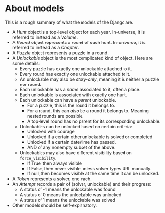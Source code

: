 # About models

This is a rough summary of what the models of the Django are.

- A _Hunt_ object is a top-level object for each year.
	In-universe, it is referred to instead as a *Volume*.
- A _Round_ object represents a round of each hunt.
	In-universe, it is referred to instead as a *Chapter*.
- A _Puzzle_ object represents a puzzle in a round.
- A _Unlockable_ object is the most complicated kind of object.
	Here are some details:
	- Every puzzle has exactly one unlockable attached to it.
	- Every round has exactly one unlockable attached to it.
	- An unlockable may also be *story-only*, meaning it is neither a puzzle nor round.
	- Each unlockable has a *name* associated to it, often a place.
	- Each unlockable is associated with exactly one hunt.
	- Each unlockable can have a *parent* unlockable.
		- For a puzzle, this is the round it belongs to.
		- For a round, this can *also* be a round it belongs to. Meaning nested
			rounds are possible.
		- A top-level round has no parent for its corresponding unlockable.
	- Unlockables can be unlocked based on certain criteria:
		- Unlocked with courage
		- Unlocked if a certain other unlockable is solved or completed
		- Unlocked if a certain date/time has passed.
		- AND of any nonempty subset of the above.
	- Unlockables may also have different visibility based on `force_visibility`.
		- If True, then always visible.
		- If False, then never visible unless solver types URL manually.
		- If null, then becomes visible at the same time it can be unlocked.
- A _Token_ represents a solver, one each.
- An _Attempt_ records a pair of (solver, unlockable) and their progress:
	- A status of -1 means the unlockable was found
	- A status of 0 means the unlockable was unlocked
	- A status of 1 means the unlockable was solved
- Other models should be self-explanatory.
